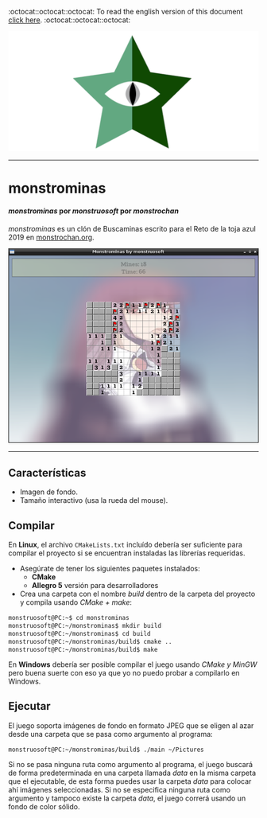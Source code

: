:octocat::octocat::octocat: To read the english version of this document [click here](./README.md). :octocat::octocat::octocat:

[![monstrochan](./data/monstrochan.png)](http://monstrochan.org/l/)
- - -
# monstrominas
#### *monstrominas* por *monstruosoft* por *monstrochan*

*monstrominas* es un clón de Buscaminas escrito para el Reto de la toja azul 2019 en [monstrochan.org](http://monstrochan.org/l/).

![monstrominas](./data/monstrominas.png)

- - -
## Características
* Imagen de fondo.
* Tamaño interactivo (usa la rueda del mouse).

## Compilar
En **Linux**, el archivo `CMakeLists.txt` incluído debería ser suficiente para compilar el proyecto si se encuentran instaladas las librerías requeridas.

* Asegúrate de tener los siguientes paquetes instalados:
  * **CMake**
  * **Allegro 5** versión para desarrolladores
* Crea una carpeta con el nombre *build* dentro de la carpeta del proyecto y compila usando *CMake + make*:
```
monstruosoft@PC:~$ cd monstrominas
monstruosoft@PC:~/monstrominas$ mkdir build
monstruosoft@PC:~/monstrominas$ cd build
monstruosoft@PC:~/monstrominas/build$ cmake ..
monstruosoft@PC:~/monstrominas/build$ make
```

En **Windows** debería ser posible compilar el juego usando *CMake y MinGW* pero buena suerte con eso ya que yo no puedo probar a compilarlo en Windows.

## Ejecutar
El juego soporta imágenes de fondo en formato JPEG que se eligen al azar desde una carpeta que se pasa como argumento al programa:
```
monstruosoft@PC:~/monstrominas/build$ ./main ~/Pictures
```
Si no se pasa ninguna ruta como argumento al programa, el juego buscará de forma predeterminada en una carpeta llamada *data* en la misma carpeta que el ejecutable, de esta forma puedes usar la carpeta *data* para colocar ahí imágenes seleccionadas.
Si no se especifica ninguna ruta como argumento y tampoco existe la carpeta *data*, el juego correrá usando un fondo de color sólido.

